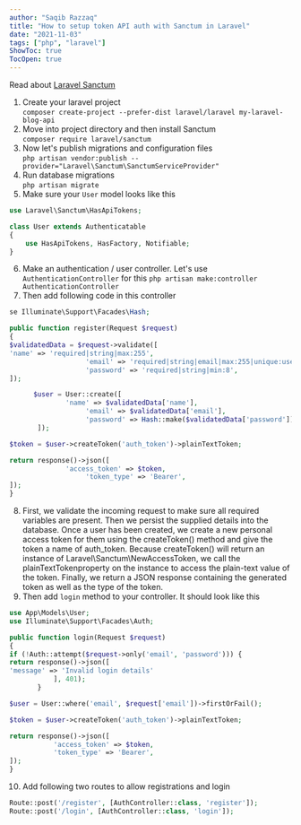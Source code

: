 ```yaml
---
author: "Saqib Razzaq"
title: "How to setup token API auth with Sanctum in Laravel"
date: "2021-11-03"
tags: ["php", "laravel"]
ShowToc: true
TocOpen: true
---
```


Read about [Laravel Sanctum](https://laravel.com/docs/8.x/sanctum)

1. Create your laravel project  
`composer create-project --prefer-dist laravel/laravel my-laravel-blog-api`
2. Move into project directory and then install Sanctum  
`composer require laravel/sanctum`
3. Now let's publish migrations and configuration files  
`php artisan vendor:publish --provider="Laravel\Sanctum\SanctumServiceProvider"`
4. Run database migrations  
`php artisan migrate`
5. Make sure your `User` model looks like this 
```php
use Laravel\Sanctum\HasApiTokens;

class User extends Authenticatable
{
    use HasApiTokens, HasFactory, Notifiable;
}
```
6. Make an authentication / user controller. Let's use `AuthenticationController` for this
`php artisan make:controller AuthenticationController`
7. Then add following code in this controller  
```php
se Illuminate\Support\Facades\Hash;

public function register(Request $request)
{
$validatedData = $request->validate([
'name' => 'required|string|max:255',
                   'email' => 'required|string|email|max:255|unique:users',
                   'password' => 'required|string|min:8',
]);

      $user = User::create([
              'name' => $validatedData['name'],
                   'email' => $validatedData['email'],
                   'password' => Hash::make($validatedData['password']),
       ]);

$token = $user->createToken('auth_token')->plainTextToken;

return response()->json([
              'access_token' => $token,
                   'token_type' => 'Bearer',
]);
}
```
8. First, we validate the incoming request to make sure all required variables are present. Then we persist the supplied details into the database. Once a user has been created, we create a new personal access token for them using the createToken() method and give the token a name of auth_token. Because createToken() will return an instance of Laravel\Sanctum\NewAccessToken, we call the plainTextTokenproperty on the instance to access the plain-text value of the token. Finally, we return a JSON response containing the generated token as well as the type of the token.  
9. Then add `login` method to your controller. It should look like this
```php
use App\Models\User;
use Illuminate\Support\Facades\Auth;

public function login(Request $request)
{
if (!Auth::attempt($request->only('email', 'password'))) {
return response()->json([
'message' => 'Invalid login details'
           ], 401);
       }

$user = User::where('email', $request['email'])->firstOrFail();

$token = $user->createToken('auth_token')->plainTextToken;

return response()->json([
           'access_token' => $token,
           'token_type' => 'Bearer',
]);
}
```
10. Add following two routes to allow registrations and login
```php
Route::post('/register', [AuthController::class, 'register']);
Route::post('/login', [AuthController::class, 'login']);
```
